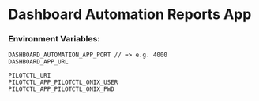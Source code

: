# Dashboard Automation Reports App

### Environment Variables:
```
DASHBOARD_AUTOMATION_APP_PORT // => e.g. 4000
DASHBOARD_APP_URL

PILOTCTL_URI
PILOTCTL_APP_PILOTCTL_ONIX_USER
PILOTCTL_APP_PILOTCTL_ONIX_PWD
```